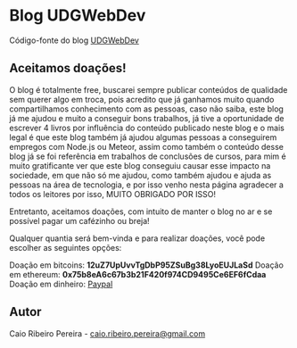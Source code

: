 # Blog UDGWebDev

Código-fonte do blog [UDGWebDev](https://udgwebdev.com)

## Aceitamos doações!

O blog é totalmente free, buscarei sempre publicar conteúdos de qualidade sem querer algo em troca, pois acredito que já ganhamos muito quando compartilhamos conhecimento com as pessoas, caso não saiba, este blog já me ajudou e muito a conseguir bons trabalhos, já tive a oportunidade de escrever 4 livros por influência do conteúdo publicado neste blog e o mais legal é que este blog também já ajudou algumas pessoas a conseguirem empregos com Node.js ou Meteor, assim como também o conteúdo desse blog já se foi referência em trabalhos de conclusões de cursos, para mim é muito gratificante ver que este blog conseguiu causar esse impacto na sociedade, em que não só me ajudou, como também ajudou e ajuda as pessoas na área de tecnologia, e por isso venho nesta página agradecer a todos os leitores por isso, MUITO OBRIGADO POR ISSO!

Entretanto, aceitamos doações, com intuito de manter o blog no ar e se possível pagar um cafézinho ou breja!

Qualquer quantia será bem-vinda e para realizar doações, você pode escolher as seguintes opções:

Doação em bitcoins: **12uZ7UpUvvTgDbP95ZSuBg38LyoEUJLaSd**
Doação em ethereum: **0x75b8eA6c67b3b21F420f974CD9495Ce6EF6fCdaa**
Doação em dinheiro: [Paypal](https://www.paypal.com/br/cgi-bin/webscr?cmd=_flow&SESSION=aes9atAIZyqEfnOX7Ggk3ti3kQnUh1rcNOjmqwkcznMkORQxqA7ZrqkdVZC&dispatch=5885d80a13c0db1f8e263663d3faee8d333dc9aadeed3fe0b5b299d55fd35542)

## Autor

Caio Ribeiro Pereira - caio.ribeiro.pereira@gmail.com
